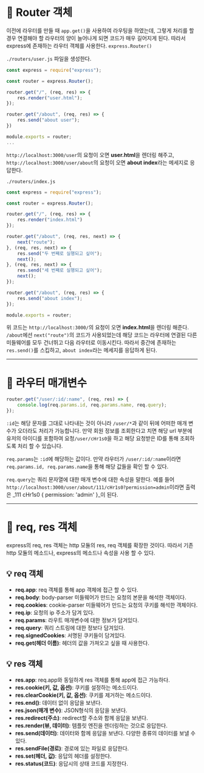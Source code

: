 # 📌 Router 객체
이전에 라우터를 만들 때 `app.get()`을 사용하여 라우팅을 하였는데, 그렇게 처리를 할 경우 연결해야 할 라우터의 양이 늘어나게 되면 코드가 매우 길어지게 된다. 따라서 express에 존재하는 라우터 객체를 사용한다. `express.Router()`

`./routers/user.js` 파일을 생성한다.
```js
const express = require("express");

const router = express.Router();

router.get("/", (req, res) => {
    res.render("user.html");
});

router.get("/about", (req, res) => {
    res.send("about user");
})

module.exports = router;
...
```
`http://localhost:3000/user`의 요청이 오면 **user.html**을 렌더링 해주고, `http://localhost:3000/user/about`의 요청이 오면 **about index**라는 메세지로 응답한다.


`./routers/index.js`

```js
const express = require("express");

const router = express.Router();

router.get("/", (req, res) => {
    res.render("index.html")
});

router.get("/about", (req, res, next) => {
    next("route");
}, (req, res, next) => {
    res.send("두 번째로 실행되고 싶어");
    next();
}, (req, res, next) => {
    res.send("세 번째로 실행되고 싶어");
    next();
});

router.get("/about", (req, res) => {
    res.send("about index");
});

module.exports = router;
```
위 코드는 `http://localhost:3000/`의 요청이 오면 **index.html**을 렌더링 해준다. `/about`에선 `next("route")`의 코드가 사용되었는데 해당 코드는 라우터에 연결된 다른 미들웨어를 모두 건너뛰고 다음 라우터로 이동시킨다. 따라서 중간에 존재하는 `res.send()`를 스킵하고, `about index`라는 메세지를 응답하게 된다.

---
# 📌 라우터 매개변수
```js
router.get("/user/:id/:name", (req, res) => {
	console.log(req.params.id, req.params.name, req.query);
});
```
`:id`는 해당 문자를 그대로 나타내는 것이 아니라 `/user/*`과 같이 뒤에 어떠한 매개 변수가 오더라도 처리가 가능합니다. 만약 회원 정보를 조회한다고 치면 해당 url 부분에 유저의 아이디를 포함하여 요청`/user/cHr1s0`을 하고 해당 요청받은 ID를 통해 조회하도록 처리 할 수 있습니다.

`req.params`는 `:id`에 해당하는 값이다. 만약 라우터가 `/user/:id/:name`이라면 `req.params.id, req.params.name`을 통해 해당 값들을 확인 할 수 있다.

`req.query`는 쿼리 문자열에 대한 매개 변수에 대한 속성을 말한다. 예를 들어 `http://localhost:3000/user/about/111/cHr1s0?permission=admin`이라면 출력은
_111 cHr1s0 { permission: 'admin' }_이 된다.

---
# 📌 req, res 객체
express의 req, res 객체는 http 모듈의 res, req 객체를 확장한 것이다. 따라서 기존 http 모듈의 메소드나, express의 메소드나 속성을 사용 할 수 있다.

## 💡 req 객체
+ **req.app**: req 객체를 통해 app 객체에 접근 할 수 있다.
+ **req.body**: body-parser 미들웨어가 만드는 요청의 본문을 해석한 객체이다.
+ **req.cookies**: cookie-parser 미들웨어가 만드는 요청의 쿠키를 해석한 객체이다.
+ **req.ip**: 요청의 ip 주소가 담겨 있다.
+ **req.params**: 라우트 매개변수에 대한 정보가 담겨있다.
+ **req.query**: 쿼리 스트링에 대한 정보다 담겨있다.
+ **req.signedCookies**: 서명된 쿠키들이 담겨있다.
+ **req.get(헤더 이름)**: 헤더의 값을 가져오고 싶을 때 사용한다.

## 💡 res 객체
+ **res.app**: req.app와 동일하게 res 객체를 통해 app에 접근 가능하다.
+ **res.cookie(키, 값, 옵션)**: 쿠키를 설정하는 메소드이다.
+ **res.clearCookie(키, 값, 옵션)**: 쿠키를 제거하는 메소드이다.
+ **res.end()**: 데이터 없이 응답을 보낸다.
+ **res.json(매개 변수)**: JSON형식의 응답을 보낸다.
+ **res.redirect(주소)**: redirect할 주소와 함께 응답을 보낸다.
+ **res.render(뷰, 데이터)**: 템플릿 엔진을 렌더링하는 것으로 응답한다.
+ **res.send(데이터)**: 데이터와 함께 응답을 보낸다. 다양한 종류의 데이터를 보낼 수 있다.
+ **res.sendFile(경로)**: 경로에 있는 파일로 응답한다.
+ **res.set(헤더, 값)**: 응답의 헤더를 설정한다.
+ **res.status(코드)**: 응답시의 상태 코드를 지정한다.
